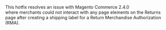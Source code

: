 This hotfix resolves an issue with Magento Commerce 2.4.0  
where merchants could not interact with any page elements on the Returns page after creating a shipping label for a Return Merchandise Authorization (RMA).
